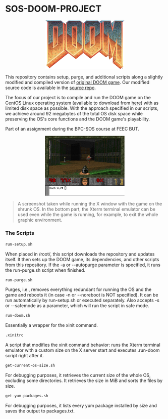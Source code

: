 # SOS-DOOM-PROJECT

<p align="center">
  <img src="doom-logo-ds.png" alt="DOOM game logo" style="width: 50%;" />
</p>

This repository contains setup, purge, and additional scripts along a slightly modified and compiled version of [original DOOM game](https://github.com/id-Software/DOOM). Our modified source code is available in the [source repo](https://github.com/kubikulek231/SOS-DOOM-SOURCE).

The focus of our project is to compile and run the DOOM game on the CentOS Linux operating system (available to download from [here](https://www.centos.org/download/)) with as limited disk space as possible. With the approach specified in our scripts, we achieve around 92 megabytes of the total OS disk space while preserving the OS's core functions and the DOOM game's playability.

Part of an assignment during the BPC-SOS course at FEEC BUT.

<p align="center">
  <img src="doom-game.png" alt="DOOM game screenshot" style="width: 50%;" />
</p>

> A screenshot taken while running the X window with the game on the shrunk OS. In the bottom part, the Xterm terminal emulator can be used even while the game is running, for example, to exit the whole graphic environment.

### The Scripts ###

```bash
run-setup.sh
```

When placed in /root/, this script downloads the repository and updates itself. It then sets up the DOOM game, its dependencies, and other scripts from this repository. If the -a or --autopurge parameter is specified, it runs the run-purge.sh script when finished.

```bash
run-purge.sh
```

Purges, i.e., removes everything redundant for running the OS and the game and reboots it (in case -n or --noreboot is NOT specified). It can be run automatically by run-setup.sh or executed separately. Also accepts -s or --safemode as a parameter, which will run the script in safe mode.

```bash
run-doom.sh
```

Essentially a wrapper for the xinit command.

```bash
.xinitrc
```

A script that modifies the xinit command behavior: runs the Xterm terminal emulator with a custom size on the X server start and executes .run-doom script right after it.

```bash
get-current-os-size.sh
```

For debugging purposes, it retrieves the current size of the whole OS, excluding some directories. It retrieves the size in MiB and sorts the files by size.

```bash
get-yum-packages.sh
```

For debugging purposes, it lists every yum package installed by size and saves the output to packages.txt.

